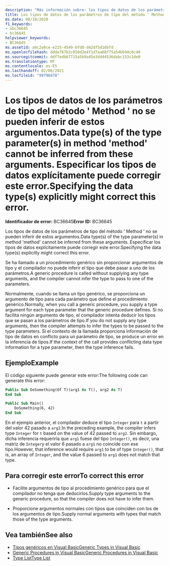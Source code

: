 ```yaml
---
description: "Más información sobre: los tipos de datos de los parámetros de tipo del método ' Method ' no se pueden inferir de estos argumentos. Especificar los tipos de datos explícitamente puede corregir este error."
title: Los tipos de datos de los parámetros de tipo del método ' Method ' no se pueden inferir de estos argumentos. Especificar los tipos de datos explícitamente puede corregir este error.
ms.date: 08/10/2020
f1_keywords:
- vbc36645
- bc36645
helpviewer_keywords:
- BC36645
ms.assetid: a9c2a0ce-e225-4549-bfd8-d42df5d16bfd
ms.openlocfilehash: ddde767b2c050d2e4f1d7aa68f75a54bb94c6c40
ms.sourcegitcommit: ddf7edb67715a5b9a45e3dd44536dabc153c1de0
ms.translationtype: MT
ms.contentlocale: es-ES
ms.lasthandoff: 02/06/2021
ms.locfileid: "99796878"
---
```

# <a name="data-types-of-the-type-parameters-in-method-method-cannot-be-inferred-from-these-arguments-specifying-the-data-types-explicitly-might-correct-this-error"></a><span data-ttu-id="e75d7-105">Los tipos de datos de los parámetros de tipo del método ' Method ' no se pueden inferir de estos argumentos.</span><span class="sxs-lookup"><span data-stu-id="e75d7-105">Data type(s) of the type parameter(s) in method 'method' cannot be inferred from these arguments.</span></span> <span data-ttu-id="e75d7-106">Especificar los tipos de datos explícitamente puede corregir este error.</span><span class="sxs-lookup"><span data-stu-id="e75d7-106">Specifying the data type(s) explicitly might correct this error.</span></span>

<span data-ttu-id="e75d7-107">**Identificador de error:** BC36645</span><span class="sxs-lookup"><span data-stu-id="e75d7-107">**Error ID:** BC36645</span></span>

<span data-ttu-id="e75d7-108">Los tipos de datos de los parámetros de tipo del método ' Method ' no se pueden inferir de estos argumentos.</span><span class="sxs-lookup"><span data-stu-id="e75d7-108">Data type(s) of the type parameter(s) in method 'method' cannot be inferred from these arguments.</span></span> <span data-ttu-id="e75d7-109">Especificar los tipos de datos explícitamente puede corregir este error.</span><span class="sxs-lookup"><span data-stu-id="e75d7-109">Specifying the data type(s) explicitly might correct this error.</span></span>

<span data-ttu-id="e75d7-110">Se ha llamado a un procedimiento genérico sin proporcionar argumentos de tipo y el compilador no puede inferir el tipo que debe pasar a uno de los parámetros.</span><span class="sxs-lookup"><span data-stu-id="e75d7-110">A generic procedure is called without supplying any type arguments, and the compiler cannot infer the type to pass to one of the parameters.</span></span>

<span data-ttu-id="e75d7-111">Normalmente, cuando se llama un tipo genérico, se proporciona un argumento de tipo para cada parámetro que define el procedimiento genérico.</span><span class="sxs-lookup"><span data-stu-id="e75d7-111">Normally, when you call a generic procedure, you supply a type argument for each type parameter that the generic procedure defines.</span></span> <span data-ttu-id="e75d7-112">Si no facilita ningún argumento de tipo, el compilador intenta deducir los tipos que se pasan a los parámetros de tipo.</span><span class="sxs-lookup"><span data-stu-id="e75d7-112">If you do not supply any type arguments, then the compiler attempts to infer the types to be passed to the type parameters.</span></span> <span data-ttu-id="e75d7-113">Si el contexto de la llamada proporciona información de tipo de datos en conflicto para un parámetro de tipo, se produce un error en la inferencia de tipos.</span><span class="sxs-lookup"><span data-stu-id="e75d7-113">If the context of the call provides conflicting data type information for a type parameter, then the type inference fails.</span></span>

## <a name="example"></a><span data-ttu-id="e75d7-114">Ejemplo</span><span class="sxs-lookup"><span data-stu-id="e75d7-114">Example</span></span>

<span data-ttu-id="e75d7-115">El código siguiente puede generar este error:</span><span class="sxs-lookup"><span data-stu-id="e75d7-115">The following code can generate this error:</span></span>

```vb
Public Sub DoSomething(Of T)(arg1 As T(), arg2 As T)
End Sub

Public Sub Main()
    DoSomething(6, 42)
End Sub
```  
  
<span data-ttu-id="e75d7-116">En el ejemplo anterior, el compilador deduce el tipo `Integer` para `t` a partir del valor 42 pasado a `arg2`.</span><span class="sxs-lookup"><span data-stu-id="e75d7-116">In the preceding example, the compiler infers type `Integer` for `t` based on the value of 42 passed to `arg2`.</span></span> <span data-ttu-id="e75d7-117">Sin embargo, dicha inferencia requeriría que `arg1` fuese del tipo `Integer()`, es decir, una matriz de `Integer`y el valor 6 pasado a `arg1` no coincide con ese tipo.</span><span class="sxs-lookup"><span data-stu-id="e75d7-117">However, that inference would require `arg1` to be of type `Integer()`, that is, an array of `Integer`, and the value 6 passed to `arg1` does not match that type.</span></span>

## <a name="to-correct-this-error"></a><span data-ttu-id="e75d7-118">Para corregir este error</span><span class="sxs-lookup"><span data-stu-id="e75d7-118">To correct this error</span></span>

- <span data-ttu-id="e75d7-119">Facilite argumentos de tipo al procedimiento genérico para que el compilador no tenga que deducirlos.</span><span class="sxs-lookup"><span data-stu-id="e75d7-119">Supply type arguments to the generic procedure, so that the compiler does not have to infer them.</span></span>

- <span data-ttu-id="e75d7-120">Proporcione argumentos normales con tipos que coinciden con los de los argumentos de tipo.</span><span class="sxs-lookup"><span data-stu-id="e75d7-120">Supply normal arguments with types that match those of the type arguments.</span></span>

## <a name="see-also"></a><span data-ttu-id="e75d7-121">Vea también</span><span class="sxs-lookup"><span data-stu-id="e75d7-121">See also</span></span>

- [<span data-ttu-id="e75d7-122">Tipos genéricos en Visual Basic</span><span class="sxs-lookup"><span data-stu-id="e75d7-122">Generic Types in Visual Basic</span></span>](../../programming-guide/language-features/data-types/generic-types.md)
- [<span data-ttu-id="e75d7-123">Generic Procedures in Visual Basic</span><span class="sxs-lookup"><span data-stu-id="e75d7-123">Generic Procedures in Visual Basic</span></span>](../../programming-guide/language-features/data-types/generic-procedures.md)
- [<span data-ttu-id="e75d7-124">Type List</span><span class="sxs-lookup"><span data-stu-id="e75d7-124">Type List</span></span>](../statements/type-list.md)
